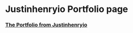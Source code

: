 # Justinhenryio Portfolio page

### [The Portfolio from Justinhenryio](https://powerfuljhm.github.io/justinhenryio-portfolio-page/)
